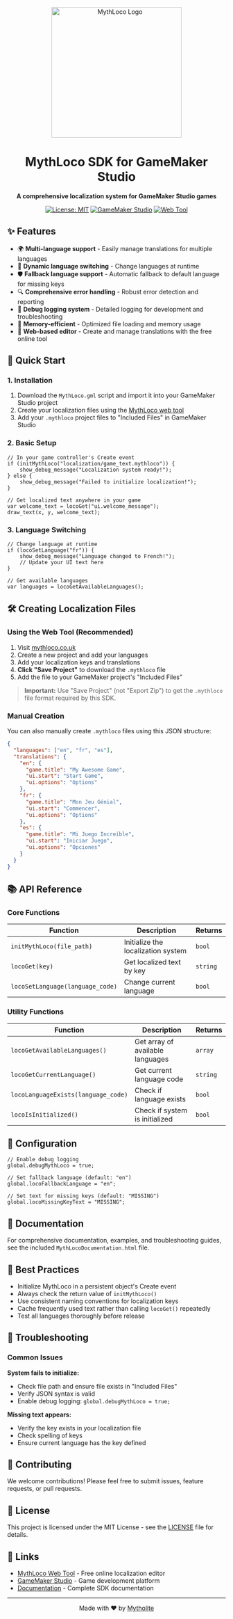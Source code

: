 <div align="center">
  <img src="https://mythloco.co.uk/assets/MythLocoLogo.png" alt="MythLoco Logo" width="300">
  
  # MythLoco SDK for GameMaker Studio
  
  **A comprehensive localization system for GameMaker Studio games**
  
  [![License: MIT](https://img.shields.io/badge/License-MIT-yellow.svg)](https://opensource.org/licenses/MIT)
  [![GameMaker Studio](https://img.shields.io/badge/GameMaker%20Studio-2022%2B-blue)](https://www.yoyogames.com/gamemaker)
  [![Web Tool](https://img.shields.io/badge/Web%20Tool-mythloco.co.uk-green)](https://mythloco.co.uk)
</div>

## ✨ Features

- 🌍 **Multi-language support** - Easily manage translations for multiple languages
- 🔄 **Dynamic language switching** - Change languages at runtime
- 🛡️ **Fallback language support** - Automatic fallback to default language for missing keys
- 🔍 **Comprehensive error handling** - Robust error detection and reporting
- 📝 **Debug logging system** - Detailed logging for development and troubleshooting
- 💾 **Memory-efficient** - Optimized file loading and memory usage
- 🎨 **Web-based editor** - Create and manage translations with the free online tool

## 🚀 Quick Start

### 1. Installation

1. Download the `MythLoco.gml` script and import it into your GameMaker Studio project
2. Create your localization files using the [MythLoco web tool](https://mythloco.co.uk)
3. Add your `.mythloco` project files to "Included Files" in GameMaker Studio

### 2. Basic Setup

```gml
// In your game controller's Create event
if (initMythLoco("localization/game_text.mythloco")) {
    show_debug_message("Localization system ready!");
} else {
    show_debug_message("Failed to initialize localization!");
}

// Get localized text anywhere in your game
var welcome_text = locoGet("ui.welcome_message");
draw_text(x, y, welcome_text);
```

### 3. Language Switching

```gml
// Change language at runtime
if (locoSetLanguage("fr")) {
    show_debug_message("Language changed to French!");
    // Update your UI text here
}

// Get available languages
var languages = locoGetAvailableLanguages();
```

## 🛠️ Creating Localization Files

### Using the Web Tool (Recommended)

1. Visit [mythloco.co.uk](https://mythloco.co.uk)
2. Create a new project and add your languages
3. Add your localization keys and translations
4. **Click "Save Project"** to download the `.mythloco` file
5. Add the file to your GameMaker project's "Included Files"

> **Important:** Use "Save Project" (not "Export Zip") to get the `.mythloco` file format required by this SDK.

### Manual Creation

You can also manually create `.mythloco` files using this JSON structure:

```json
{
  "languages": ["en", "fr", "es"],
  "translations": {
    "en": {
      "game.title": "My Awesome Game",
      "ui.start": "Start Game",
      "ui.options": "Options"
    },
    "fr": {
      "game.title": "Mon Jeu Génial",
      "ui.start": "Commencer",
      "ui.options": "Options"
    },
    "es": {
      "game.title": "Mi Juego Increíble",
      "ui.start": "Iniciar Juego",
      "ui.options": "Opciones"
    }
  }
}
```

## 📚 API Reference

### Core Functions

| Function | Description | Returns |
|----------|-------------|---------|
| `initMythLoco(file_path)` | Initialize the localization system | `bool` |
| `locoGet(key)` | Get localized text by key | `string` |
| `locoSetLanguage(language_code)` | Change current language | `bool` |

### Utility Functions

| Function | Description | Returns |
|----------|-------------|---------|
| `locoGetAvailableLanguages()` | Get array of available languages | `array` |
| `locoGetCurrentLanguage()` | Get current language code | `string` |
| `locoLanguageExists(language_code)` | Check if language exists | `bool` |
| `locoIsInitialized()` | Check if system is initialized | `bool` |

## 🔧 Configuration

```gml
// Enable debug logging
global.debugMythLoco = true;

// Set fallback language (default: "en")
global.locoFallbackLanguage = "en";

// Set text for missing keys (default: "MISSING")
global.locoMissingKeyText = "MISSING";
```

## 📖 Documentation

For comprehensive documentation, examples, and troubleshooting guides, see the included `MythLocoDocumentation.html` file.

## 🎯 Best Practices

- Initialize MythLoco in a persistent object's Create event
- Always check the return value of `initMythLoco()`
- Use consistent naming conventions for localization keys
- Cache frequently used text rather than calling `locoGet()` repeatedly
- Test all languages thoroughly before release

## 🐛 Troubleshooting

### Common Issues

**System fails to initialize:**
- Check file path and ensure file exists in "Included Files"
- Verify JSON syntax is valid
- Enable debug logging: `global.debugMythLoco = true;`

**Missing text appears:**
- Verify the key exists in your localization file
- Check spelling of keys
- Ensure current language has the key defined

## 🤝 Contributing

We welcome contributions! Please feel free to submit issues, feature requests, or pull requests.

## 📄 License

This project is licensed under the MIT License - see the [LICENSE](LICENSE) file for details.

## 🔗 Links

- [MythLoco Web Tool](https://mythloco.co.uk) - Free online localization editor
- [GameMaker Studio](https://www.yoyogames.com/gamemaker) - Game development platform
- [Documentation](https://github.com/Mytholite/MythLocoGameMakerSDK/wiki) - Complete SDK documentation

---

<div align="center">
  <p>Made with ❤️ by <a href="https://mytholite.co.uk">Mytholite</a></p>
</div>
